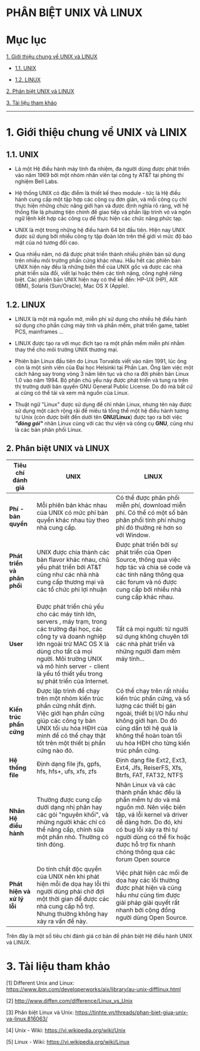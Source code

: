 # PHÂN BIỆT UNIX VÀ LINUX

# Mục lục

[1. Giới thiệu chung về UNIX và LINUX](#1)

- [1.1. UNIX](#1.1)

- [1.2. LINUX](#1.2)
  
[2. Phân biệt UNIX và LINUX](#2)

[3. Tài liệu tham khảo](#3)

---


<a name="1"></a>
# 1. Giới thiệu chung về UNIX và LINIX

<a name="1.1"></a>
## 1.1. UNIX

- Là một Hệ điều hành máy tính đa nhiệm, đa người dùng được phát triển vào năm 1969 bởi một nhóm nhân viên tại công ty AT&T tại phòng thí nghiệm Bell Labs.

- Hệ thống UNIX có đặc điểm là thiết kế theo module - tức là Hệ điều hành cung cấp một tập hợp các công cụ đơn giản, và mỗi công cụ chỉ thực hiện những chức năng giới hạn và được định nghĩa rõ ràng, với hệ thống file là phương tiện chính để
giao tiếp và phần lập trình vỏ và ngôn ngữ lệnh kết hợp các công cụ để thực hiện các chức năng phức tạp.

- UNIX là một trong những hệ điều hành 64 bit đầu tiên. Hiện nay UNIX được sử dụng bởi nhiều công ty tập đoàn lớn trên thế giới vì mức độ bảo mật của nó tương đối cao.

-  Qua nhiều năm, nó đã được phát triển thành nhiều phiên bản sử dụng trên nhiều môi trường phần cứng khác nhau. Hầu hết các phiên bản UNIX hiện này đều là những biến thể của UNIX gốc và được các nhà phát triển sửa đổi, viết lại hoặc thêm các tính năng, công nghệ riêng biệt. Các phiên bản UNIX hiện nay có thể kể đến: HP-UX (HP), AIX (IBM), Solaris (Sun/Oracle), Mac OS X (Apple).

<a name="1.2"></a>
## 1.2. LINUX

- LINUX là một mã nguồn mở, miễn phí sử dụng cho nhiều hệ điều hành sử dụng cho phần cứng máy tính và phần mềm, phát triển game, tablet PCS, mainframes ...

- LINUX được tạo ra với mục đích tạo ra một phần mềm miễn phí nhằm thay thế cho môi trường UNIX thương mại.

- Phiên bản Linux đầu tiên do Linus Torvalds viết vào năm 1991, lúc ông còn là một sinh viên của Đại học Helsinki tại Phần Lan. Ông làm việc một cách hăng say trong vòng 3 năm liên tục và cho ra đời phiên bản Linux 1.0 vào năm 1994. Bộ phận chủ yếu này được phát triển và tung ra trên thị trường dưới bản quyền GNU General Public License. Do đó mà bất cứ ai cũng có thể tải và xem mã nguồn của Linux.

- Thuật ngữ "Linux" được sử dụng để chỉ nhân Linux, nhưng tên này được sử dụng một cách rộng rãi để miêu tả tổng thể một hệ điều hành tương tự Unix (còn được biết đến dưới tên **GNU/Linux**) được tạo ra bởi việc ***"đóng gói"*** nhân Linux cùng với các thư viện và công cụ **GNU**, cũng như là các bản phân phối Linux. 

<a name="2.2"></a>
## 2. Phân biệt UNIX và LINUX


| Tiêu chí đánh giá | UNIX  | LINUX | 
|-------------------|-------|-------|
| **Phí - bản quyền**     |Mỗi phiên bản khác nhau của UNIX có mức phí bản quyền khác nhau tùy theo nhà cung cấp. | Có thể được phân phối miễn phí, download miễn phí. Có thể có một số bản phân phối tính phí nhưng phí đó thường rẻ hơn so với Window.|
|**Phát triển và phân phối** | UNIX được chia thành các bản flavor khác nhau, chủ yếu phát triển bởi AT&T cũng như các nhà nhà cung cấp thương mại và các tổ chức phi lợi nhuận | Được phát triển bởi sự phát triển của Open Source, thông qua việc hợp tác và chia sẻ code và các tính năng thông qua các forum và nó được cung cấp bởi nhiều nhà cung cấp khác nhau. | 
| **User**|Được phát triển chủ yếu cho các máy tính lớn, servers , máy trạm, trong các trường đại học, các công ty và doanh nghiệp lớn ngoài trừ MAC OS X là dùng cho tất cả mọi người. Môi trường UNIX và mô hình server - client là yếu tố thiết yếu trong sự phát triển của Internet. | Tất cả mọi người: từ người sử dụng không chuyên tới các nhà phát triển và những người đam mêm máy tính... |
| **Kiến trúc phần cứng** | Được lập trình để chạy trên một nhóm kiến trúc phần cứng nhất định. Việc giới hạn phần cứng giúp các công ty bán UNIX tối ưu hóa HĐH của mình để có thể chạy thật tốt trên một thiết bị phần cứng nào đó. | Có thể chạy trên rất nhiều kiến trúc phần cứng, và số lượng các thiết bị gán ngoài, thiết bị I/O hầu như không giới hạn. Do đó cũng dấn tới hệ quả là không thể hoàn toàn tối ưu hóa HĐH cho từng kiến trúc phần cứng. |
| **Hệ thống file** | Định dạng file jfs, gpfs, hfs, hfs+, ufs, xfs, zfs | Định dạng file Ext2, Ext3, Ext4, Jfs, ReiserFS, Xfs, Btrfs, FAT, FAT32, NTFS |
| **Nhân Hệ điều hành** | Thường được cung cấp dưới dạng nhị phân hay các gói "nguyên khối", và những người khác chỉ có thể nâng cấp, chỉnh sửa một phần nhỏ. Thường có tính đóng. | Nhân Linux và và các thành phần khác đều là phần mềm tự do và mã nguồn mở. Nên việc biên tập, vá lỗi kernel và driver dễ dàng hơn. Do đó, khi có bug lỗi xảy ra thì tự người dùng có thể fix hoặc được hỗ trợ fix nhanh chóng thông qua các forum Open source|
|**Phát hiện và xử lý lỗi**| Do tính chất độc quyền của UNIX nên khi phát hiện mỗi đe dọa hay lỗi thì người dùng phải chờ đợi một thời gian để được các nhà cung cấp hỗ trợ. Nhưng thường không hay xảy ra vấn đề này. | Việc phát hiện các mối đe dọa hay các lỗi thường được phát hiện và cũng hầu như cũng tìm được giải pháp giải quyết rất nhanh bởi cộng đồng người dùng Open Source. |

Trên đây là một số tiêu chí đánh giá cơ bản để phân biệt Hệ điều hành UNIX và LINUX. 

<a name="3"></a>
# 3. Tài liệu tham khảo

[1] Different Unix and Linux: https://www.ibm.com/developerworks/aix/library/au-unix-difflinux.html

[2] http://www.diffen.com/difference/Linux_vs_Unix

[3] Phân biệt Linux và Unix: https://tinhte.vn/threads/phan-biet-giua-unix-va-linux.816063/

[4] Unix - Wiki: https://vi.wikipedia.org/wiki/Unix

[5] Linux - Wiki: https://vi.wikipedia.org/wiki/Linux




